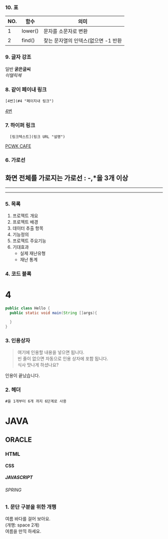 
### 10. 표
|NO.|함수|의미|
|------|----------|----------------------|
|1|lower()|문자를 소문자로 변환|
|2|find()|찾는 문자열의 인덱스(없으면 -1 반환|


### 9. 글자 강조
일반 
**굵은글씨**  
*이텔릭체*  
### 8. 같이 페이내 링크  
```
[4번](#4 "페이지내 링크")
```
[4번](#4 "페이지내 링크")

### 7. 하이퍼 링크
```
  [링크텍스트](링크 URL "설명")
```
[PCWK CAFE](https://cafe.daum.net/pcwk "수업자료 LINK")

### 6. 가로선
화면 전체를 가로지는 가로선 : -,*을 3개 이상
---  
***
----

### 5. 목록 
1. 프로젝트 개요
2. 프로젝트 배경
3. 데이터 추출 항목
4. 기능정의
5. 프로젝트 주요기능
6. 기대효과
   - 실제 재난유형
   + 재난 통계

### 4. 코드 블록
# 4
```JAVA
public class Hello {
  public static void main(String []args){

  }
}
```


### 3. 인용상자
>여기에 인용할 내용을 넣으면 됩니다.  
>빈 줄이 없으면 자동으로 인용 상자에 포함 됩니다.  
식사 맛나게 하셨나요?

인용이 끝났습니다.


### 2. 헤더
``` #을 1개부터 6개 까지 6단계로 사용 ```
# JAVA
## ORACLE
### HTML
#### CSS
##### JAVASCRIPT
###### SPRING



### 1. 문단 구분을 위한 개행
여름 바다를 걸어 보아요.  
(개행: space 2개)  
여름을 만끽 하세요.
